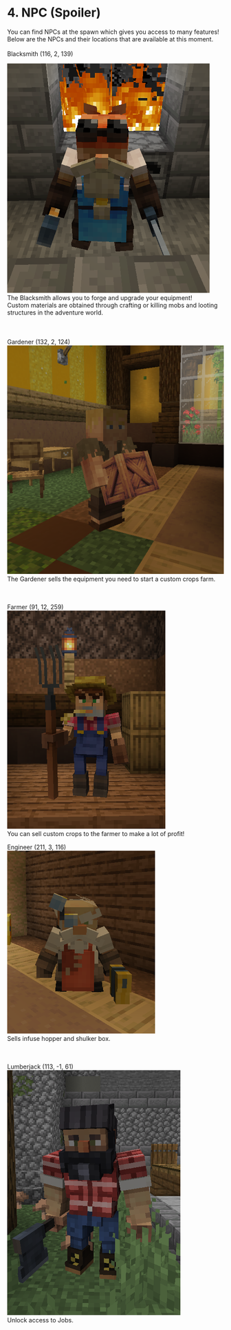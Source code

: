 # 4. NPC (Spoiler)

You can find NPCs at the spawn which gives you access to many features!\
Below are the NPCs and their locations that are available at this moment.\
\
Blacksmith (116, 2, 139)

![](<../.gitbook/assets/image (6).png>)\
The Blacksmith allows you to forge and upgrade your equipment!\
Custom materials are obtained through crafting or killing mobs and looting structures in the adventure world.\
\
\
\
Gardener (132, 2, 124)\
![](<../.gitbook/assets/image (8).png>)\
The Gardener sells the equipment you need to start a custom crops farm.

\
\
Farmer (91, 12, 259)\
![](<../.gitbook/assets/image (9).png>)\
You can sell custom crops to the farmer to make a lot of profit!



Engineer (211, 3, 116)\
![](<../.gitbook/assets/image (10).png>)\
Sells infuse hopper and shulker box.

\
\
Lumberjack (113, -1, 61)\
![](<../.gitbook/assets/image (11).png>)\
Unlock access to Jobs.
